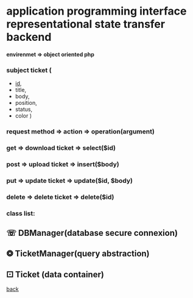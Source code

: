 # application programming interface representational state transfer backend 

#### envirenmet => object oriented php 
### subject **ticket** (
- <ins>id</ins>,
- title,
- body,
- position,
- status,
- color
)

### request method => action => operation(argument)
### get => download ticket => select($id)
### post => upload ticket => insert($body)
### put => update ticket => update($id, $body)
### delete => delete ticket => delete($id)

### class list:
## &#9743;️ DBManager(database secure connexion)
## &#10050; TicketManager(query abstraction)
## &#9856; Ticket (data container)


<!-- MARKDOWN-AUTO-DOCS:START (CODE:src=back/api.php) -->
<!-- MARKDOWN-AUTO-DOCS:END -->

[back](../.)

